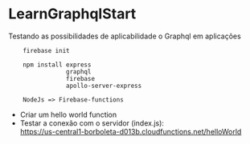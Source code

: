 # LearnGraphqlStart
Testando as possibilidades de aplicabilidade o Graphql em aplicações
``` 
    firebase init
    
    npm install express 
                graphql 
                firebase 
                apollo-server-express
    
    NodeJs => Firebase-functions
```
- Criar um hello world function
- Testar a conexão com o servidor (index.js):   
 https://us-central1-borboleta-d013b.cloudfunctions.net/helloWorld

 
